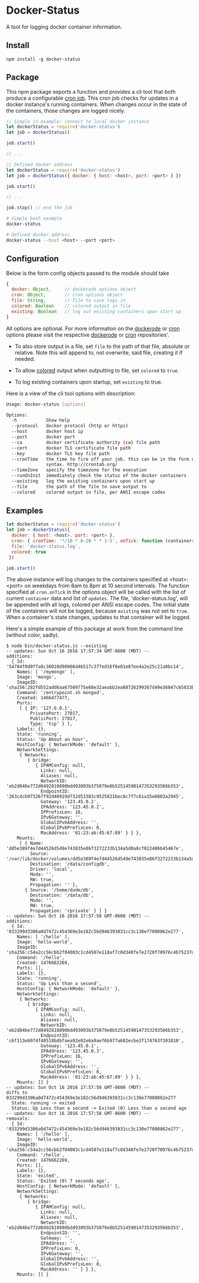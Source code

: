 # Docker-Status

A tool for logging docker container information.

## Install

```
npm install -g docker-status
```

## Package

This npm package exports a function and provides a cli tool that both produce a configurable [cron job](https://github.com/ncb000gt/node-cron).
This cron job checks for updates in a docker instance's running containers.
When changes occur in the state of the containers, those changes are logged nicely.

```javascript
// Simple js example: connect to local docker instance
let dockerStatus = require('docker-status')
let job = dockerStatus()

job.start()

// ...

// Defined docker address
let dockerStatus = require('docker-status')
let job = dockerStatus({ docker: { host: <host>, port: <port> } })

job.start()

// ...

job.stop() // end the job
```

```bash
# Simple bash example
docker-status

# Defined docker address
docker-status --host <host> --port <port>
```


## Configuration

Below is the form config objects passed to the module should take

```javascript
{
  docker: Object,     // dockerode options object
  cron: Object,       // cron options object
  file: String,       // file to save logs in
  colored: Boolean    // colored output in file
  existing: Boolean   // log out existing containers upon start up
}
```

All options are optional. For more information on the [dockerode](https://github.com/apocas/dockerode) or [cron](https://github.com/ncb000gt/node-cron) options please visit the respective [dockerode](https://github.com/apocas/dockerode) or [cron](https://github.com/ncb000gt/node-cron) repositories'.

- To also store output in a file, set ```file``` to the path of that file, absolute or relative. Note this will append to, not overwrite, said file, creating it if needed.

- To allow [colored](https://github.com/Marak/colors.js) output when outputting to file, set ```colored``` to ```true```.

- To log existing containers upon startup, set ```existing``` to true.

Here is a view of the cli tool options with description:

```bash
Usage: docker-status [options]

Options:
  -h           Show help                                               [boolean]
  --protocol   docker protocol (http or https)
  --host       docker host ip
  --port       docker port
  --ca         docker certificate authority (ca) file path
  --cert       docker TLS certificate file path
  --key        docker TLS key file path
  --cronTime   the time to fire off your job. this can be in the form of cron
               syntax. http://crontab.org/
  --timeZone   specify the timezone for the execution
  --runOnInit  immediately check the status of the docker containers
  --existing   log the existing containers upon start up
  --file       the path of the file to save output to
  --colored    colored output in file, per ANSI escape codes
```


## Examples

```javascript
let dockerStatus = require('docker-status')
let job = dockerStatus({
  docker: { host: <host>, port: <port> },
  cron: { cronTime: '*/10 * 8-20 * * 1-5', onTick: function (containers, updates) { ... } },
  file: 'docker-status.log',
  colored: true
 })

job.start()
```

The above instance will log changes to the containers specified at \<host>:\<port> on weekdays from 8am to 8pm at 10 second intervals. The function specified at ```cron.onTick``` in the options object will be called with the list of current ```container``` data and list of ```updates```. The file, 'docker-status.log', will be appended with all logs, colored per ANSI escape codes. The initial state of the containers will not be logged, because ```existing``` was not set to ```true```. When a container's state changes, updates to that container will be logged.

Here's a simple example of this package at work from the command line (without color, sadly).

```
$ node bin/docker-status.js --existing
-- updates: Sun Oct 16 2016 17:57:34 GMT-0600 (MDT) --
additions:
  { Id: '54784f0d0ffa8c36010d90066d46517c377ed16f0e81e87ee4a2e25c21a0bc14',
    Names: [ '/mymongo' ],
    Image: 'mongo',
    ImageID: 'sha256:282fd552add6aa67509775e68e32aeabb2ea88726299367d49e36847c65833b4',
    Command: '/entrypoint.sh mongod',
    Created: 1466477477,
    Ports: 
     [ { IP: '127.0.0.1',
         PrivatePort: 27017,
         PublicPort: 27017,
         Type: 'tcp' } ],
    Labels: {},
    State: 'running',
    Status: 'Up About an hour',
    HostConfig: { NetworkMode: 'default' },
    NetworkSettings: 
     { Networks: 
        { bridge: 
           { IPAMConfig: null,
             Links: null,
             Aliases: null,
             NetworkID: 'eb2d846e772d8492810890bdd93093b375079e8b52514590147353293566b353',
             EndpointID: '263cdcb973267f92d40919d732d53383c9525821bec8c7f7c61a15e6003a2945',
             Gateway: '123.45.0.1',
             IPAddress: '123.45.0.2',
             IPPrefixLen: 16,
             IPv6Gateway: '',
             GlobalIPv6Address: '',
             GlobalIPv6PrefixLen: 0,
             MacAddress: '01:23:ab:45:67:89' } } },
    Mounts: 
     [ { Name: 'dd5e389f4e7d44526d549e743835e86f3272233b134a5d0a8cf022406b45467e',
         Source: '/var/lib/docker/volumes/dd5e389f4e7d44526d549e743835e86f3272233b134a5d0a8cf022406b45467e/_data',
         Destination: '/data/configdb',
         Driver: 'local',
         Mode: '',
         RW: true,
         Propagation: '' },
       { Source: '/home/dude/db',
         Destination: '/data/db',
         Mode: '',
         RW: true,
         Propagation: 'rprivate' } ] }
-- updates: Sun Oct 16 2016 17:57:50 GMT-0600 (MDT) --
additions:
  { Id: '033299d3306a0d7472c454369e3e102c56d946393831cc3c130e77008862e277',
    Names: [ '/hello' ],
    Image: 'hello-world',
    ImageID: 'sha256:c54a2cc56cbb2f04003c1cd4507e118af7c0d340fe7e2720f70976c4b75237dc',
    Command: '/hello',
    Created: 1476662269,
    Ports: [],
    Labels: {},
    State: 'running',
    Status: 'Up Less than a second',
    HostConfig: { NetworkMode: 'default' },
    NetworkSettings: 
     { Networks: 
        { bridge: 
           { IPAMConfig: null,
             Links: null,
             Aliases: null,
             NetworkID: 'eb2d846e772d8492810890bdd93093b375079e8b52514590147353293566b353',
             EndpointID: 'c6f113e6074f40518bdbfaea92e82e6a9aef6b977a602ecbe2f174763f301810',
             Gateway: '123.45.0.1',
             IPAddress: '123.45.0.3',
             IPPrefixLen: 16,
             IPv6Gateway: '',
             GlobalIPv6Address: '',
             GlobalIPv6PrefixLen: 0,
             MacAddress: '01:23:ab:45:67:89' } } },
    Mounts: [] }
-- updates: Sun Oct 16 2016 17:57:50 GMT-0600 (MDT) --
diffs to 033299d3306a0d7472c454369e3e102c56d946393831cc3c130e77008862e277
  State: running -> exited
  Status: Up Less than a second -> Exited (0) Less than a second ago
-- updates: Sun Oct 16 2016 17:57:58 GMT-0600 (MDT) --
removals:
  { Id: '033299d3306a0d7472c454369e3e102c56d946393831cc3c130e77008862e277',
    Names: [ '/hello' ],
    Image: 'hello-world',
    ImageID: 'sha256:c54a2cc56cbb2f04003c1cd4507e118af7c0d340fe7e2720f70976c4b75237dc',
    Command: '/hello',
    Created: 1476662269,
    Ports: [],
    Labels: {},
    State: 'exited',
    Status: 'Exited (0) 7 seconds ago',
    HostConfig: { NetworkMode: 'default' },
    NetworkSettings: 
     { Networks: 
        { bridge: 
           { IPAMConfig: null,
             Links: null,
             Aliases: null,
             NetworkID: 'eb2d846e772d8492810890bdd93093b375079e8b52514590147353293566b353',
             EndpointID: '',
             Gateway: '',
             IPAddress: '',
             IPPrefixLen: 0,
             IPv6Gateway: '',
             GlobalIPv6Address: '',
             GlobalIPv6PrefixLen: 0,
             MacAddress: '' } } },
    Mounts: [] }
```
